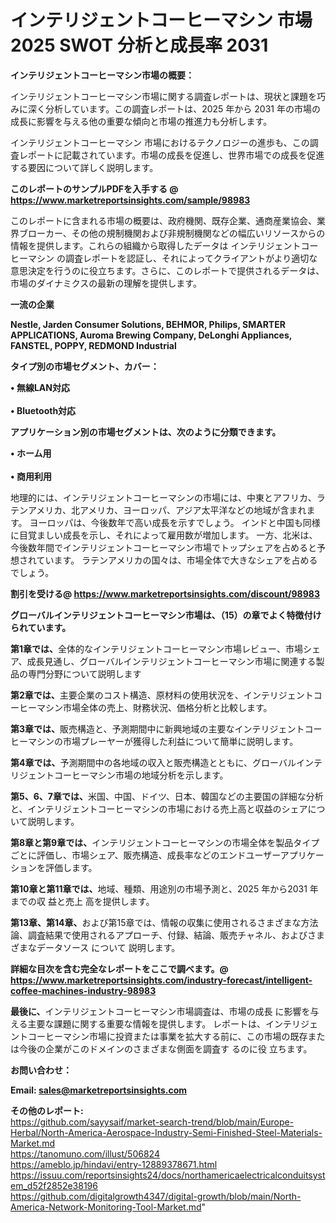 # インテリジェントコーヒーマシン 市場 2025 SWOT 分析と成長率 2031

<strong><b>インテリジェントコーヒーマシン市場の概要：</b></strong>

インテリジェントコーヒーマシン市場に関する調査レポートは、現状と課題を巧みに深く分析しています。この調査レポートは、2025 年から 2031 年の市場の成長に影響を与える他の重要な傾向と市場の推進力も分析します。

インテリジェントコーヒーマシン 市場におけるテクノロジーの進歩も、この調査レポートに記載されています。市場の成長を促進し、世界市場での成長を促進する要因について詳しく説明します。

<strong>このレポートのサンプルPDFを入手する @ <a href=https://www.marketreportsinsights.com/sample/98983>https://www.marketreportsinsights.com/sample/98983</a></strong>

このレポートに含まれる市場の概要は、政府機関、既存企業、通商産業協会、業界ブローカー、その他の規制機関および非規制機関などの幅広いリソースからの情報を提供します。これらの組織から取得したデータは インテリジェントコーヒーマシン の調査レポートを認証し、それによってクライアントがより適切な意思決定を行うのに役立ちます。さらに、このレポートで提供されるデータは、市場のダイナミクスの最新の理解を提供します。

<strong>一流の企業</strong>

<strong><b>Nestle, Jarden Consumer Solutions, BEHMOR, Philips, SMARTER APPLICATIONS, Auroma Brewing Company, DeLonghi Appliances, FANSTEL, POPPY, REDMOND Industrial</b></strong>

<strong><b>タイプ別の市場セグメント、カバー：</b></strong>

<strong>• 無線LAN対応<br><br>• Bluetooth対応</strong>

<strong><b>アプリケーション別の市場セグメントは、次のように分類できます。</b></strong>

<strong>• ホーム用<br><br>• 商用利用</strong>

 地理的には、インテリジェントコーヒーマシンの市場には、中東とアフリカ、ラテンアメリカ、北アメリカ、ヨーロッパ、アジア太平洋などの地域が含まれます。 ヨーロッパは、今後数年で高い成長を示すでしょう。 インドと中国も同様に目覚ましい成長を示し、それによって雇用数が増加します。 一方、北米は、今後数年間でインテリジェントコーヒーマシン市場でトップシェアを占めると予想されています。 ラテンアメリカの国々は、市場全体で大きなシェアを占めるでしょう。

<strong>割引を受ける@ <a href=https://www.marketreportsinsights.com/discount/98983>https://www.marketreportsinsights.com/discount/98983</a></strong>

<strong><b>グローバルインテリジェントコーヒーマシン市場は、（15）の章でよく特徴付けられています。</b></strong>

<strong><b>第</b></strong><strong><b>1章では、</b></strong>全体的なインテリジェントコーヒーマシン市場レビュー、市場シェア、成長見通し、グローバルインテリジェントコーヒーマシン市場に関連する製品の専門分野について説明します

<strong><b>第2章では、</b></strong>主要企業のコスト構造、原材料の使用状況を、インテリジェントコーヒーマシン市場全体の売上、財務状況、価格分析と比較します。

<strong><b>第3章では、</b></strong>販売構造と、予測期間中に新興地域の主要なインテリジェントコーヒーマシンの市場プレーヤーが獲得した利益について簡単に説明します。

<strong><b>第4章では、</b></strong>予測期間中の各地域の収入と販売構造とともに、グローバルインテリジェントコーヒーマシン市場の地域分析を示します。

<strong><b>第5、6、7章では、</b></strong>米国、中国、ドイツ、日本、韓国などの主要国の詳細な分析と、インテリジェントコーヒーマシンの市場における売上高と収益のシェアについて説明します。

<strong><b>第8章と第9章では、</b></strong>インテリジェントコーヒーマシンの市場全体を製品タイプごとに評価し、市場シェア、販売構造、成長率などのエンドユーザーアプリケーションを評価します。

<strong><b>第10章と第11章では、</b></strong>地域、種類、用途別の市場予測と、2025 年から2031 年までの収 益と売上 高を提供します。

<strong><b>第13章、第14章、</b></strong>および第15章では、情報の収集に使用されるさまざまな方法論、調査結果で使用されるアプローチ、付録、結論、販売チャネル、およびさまざまなデータソース について 説明します。

<strong>詳細な目次を含む完全なレポートをここで調べます。@ <a href=https://www.marketreportsinsights.com/industry-forecast/intelligent-coffee-machines-industry-98983>https://www.marketreportsinsights.com/industry-forecast/intelligent-coffee-machines-industry-98983</a></strong>

<strong><b>最後に、</b></strong>インテリジェントコーヒーマシン市場調査は、市場の成長 に影響を</a>与える主要な課題に関する重要な情報を提供します。 レポートは、インテリジェントコーヒーマシン市場に投資または事業を拡大する前に、この市場の既存または今後の企業がこのドメインのさまざまな側面を調査す るのに役 立ちます。

<strong><b>お問い合わせ：</b></strong>

<strong>Email: </strong><a href=mailto:sales@marketreportsinsights.com><strong>sales@marketreportsinsights.com</strong></a>

<strong>その他のレポート:</strong>
<br>
<a href=https://github.com/sayysaif/market-search-trend/blob/main/Europe-Herbal/North-America-Aerospace-Industry-Semi-Finished-Steel-Materials-Market.md>https://github.com/sayysaif/market-search-trend/blob/main/Europe-Herbal/North-America-Aerospace-Industry-Semi-Finished-Steel-Materials-Market.md</a>
<br>
<a href=https://tanomuno.com/illust/506824>https://tanomuno.com/illust/506824</a>
<br>
<a href=https://ameblo.jp/hindavi/entry-12889378671.html>https://ameblo.jp/hindavi/entry-12889378671.html</a>
<br>
<a href=https://issuu.com/reportsinsights24/docs/northamericaelectricalconduitsystem_d52f2852e38196>https://issuu.com/reportsinsights24/docs/northamericaelectricalconduitsystem_d52f2852e38196</a>
<br>
<a href=https://github.com/digitalgrowth4347/digital-growth/blob/main/North-America-Network-Monitoring-Tool-Market.md>https://github.com/digitalgrowth4347/digital-growth/blob/main/North-America-Network-Monitoring-Tool-Market.md</a>"
